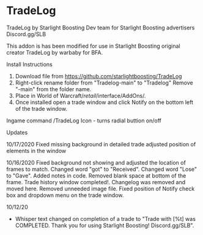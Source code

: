 # TradeLog
TradeLog by Starlight Boosting Dev team for Starlight Boosting advertisers
Discord.gg/SLB

This addon is has been modified for use in Starlight Boosting original creator TradeLog by warbaby for BFA.

Install Instructions
1. Download file from https://github.com/starlightboosting/TradeLog
2. Right-click rename folder from "Tradelog-main" to "Tradelog" Remove "-main" from the folder name.
3. Place in World of Warcraft/_retail_/interface/AddOns/.
4. Once installed open a trade window and click Notify on the bottom left of the trade window.

Ingame command 
/TradeLog Icon - turns radial buttion on/off

Updates

10/17/2020
Fixed missing background in detailed trade
adjusted position of elements in the window

10/16/2020
Fixed background not showing and adjusted the location of frames to match.
Changed word "got" to "Received".
Changed word "Lose" to "Gave".
Added notes in code.
Removed blank space at bottom of the frame.
Trade history window completed!.
Changelog was removed and moved here.
Removed unneeded image file.
Fixed position of Notify check box and dropdown menu on the trade window.

10/12/20
- Whisper text changed on completion of a trade to "Trade with [%t] was COMPLETED. Thank you for using Starlight Boosting! Discord.gg/SLB".
